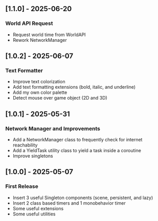 ## [1.1.0] - 2025-06-20

### World API Request

- Request world time from WorldAPI
- Rework NetworkManager

## [1.0.2] - 2025-06-07

### Text Formatter

- Improve text colorization
- Add text formatting extensions (bold, italic, and underline)
- Add my own color palette
- Detect mouse over game object (2D and 3D)

## [1.0.1] - 2025-05-31

### Network Manager and Improvements

- Add a NetworkManager class to frequently check for internet reachability
- Add a YieldTask utility class to yield a task inside a coroutine
- Improve singletons

## [1.0.0] - 2025-05-07

### First Release

- Insert 3 useful Singleton components (scene, persistent, and lazy)
- Insert 2 class based timers and 1 monobehavior timer
- Some useful extensions
- Some useful utilities
